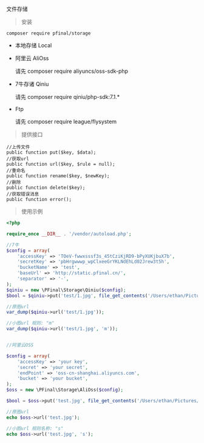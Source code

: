 文件存储

> 安装

```
composer require pfinal/storage
```

* 本地存储 Local

* 阿里云 AliOss

    请先 composer require aliyuncs/oss-sdk-php
    
* 7牛存诸 Qiniu 

    请先 composer require qiniu/php-sdk:7.1.*
    
* Ftp
    
    请先 composer require league/flysystem


> 提供接口

```
//上传文件
public function put($key, $data);
//获取url
public function url($key, $rule = null);
//重命名
public function rename($key, $newKey);
//删除
public function delete($key);
//获取错误消息
public function error();
```

> 使用示例

```php
<?php

require_once __DIR__ . '/vendor/autoload.php';

//7牛
$config = array(
    'accessKey' => 'TOeV-fwwxsssf3s_45tCziKjRD9-bPyXUKjbuX7b',
    'secretKey' => 'pbHrgwwwp_wpClxeeGrYKLNdEhLd02Jrew3t5h',
    'bucketName' => 'test',
    'baseUrl' => 'http://static.pfinal.cn/',
    'separator' => '-',
);
$qiniu = new \PFinal\Storage\Qiniu($config);
$bool = $qiniu->put('test/1.jpg', file_get_contents('/Users/ethan/Pictures/1.jpg'));

//原图url
var_dump($qiniu->url('test/1.jpg'));

//小图url 规则: "m"
var_dump($qiniu->url('test/1.jpg', 'm'));


//阿里云OSS

$config = array(
    'accessKey' => 'your key',
    'secret' => 'your secret',
    'endPoint' => 'oss-cn-shanghai.aliyuncs.com',
    'bucket' => 'your bucket',
);
$oss = new \PFinal\Storage\AliOss($config);

$bool = $oss->put('test.jpg', file_get_contents('/Users/ethan/Pictures/1.jpg'));

//原图url
echo $oss->url('test.jpg');

//小图url 规则名称: "s"
echo $oss->url('test.jpg', 's');

```

